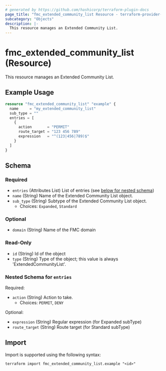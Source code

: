 ```yaml
---
# generated by https://github.com/hashicorp/terraform-plugin-docs
page_title: "fmc_extended_community_list Resource - terraform-provider-fmc"
subcategory: "Objects"
description: |-
  This resource manages an Extended Community List.
---
```


# fmc_extended_community_list (Resource)

This resource manages an Extended Community List.

## Example Usage

```terraform
resource "fmc_extended_community_list" "example" {
  name     = "my_extended_community_list"
  sub_type = ""
  entries = [
    {
      action       = "PERMIT"
      route_target = "123 456 789"
      expression   = "^(123|456|789)$"
    }
  ]
}
```

<!-- schema generated by tfplugindocs -->
## Schema

### Required

- `entries` (Attributes List) List of entries (see [below for nested schema](#nestedatt--entries))
- `name` (String) Name of the Extended Community List object.
- `sub_type` (String) Subtype of the Extended Community List object.
  - Choices: `Expanded`, `Standard`

### Optional

- `domain` (String) Name of the FMC domain

### Read-Only

- `id` (String) Id of the object
- `type` (String) Type of the object; this value is always 'ExtendedCommunityList'.

<a id="nestedatt--entries"></a>
### Nested Schema for `entries`

Required:

- `action` (String) Action to take.
  - Choices: `PERMIT`, `DENY`

Optional:

- `expression` (String) Regular expression (for Expanded subType)
- `route_target` (String) Route target (for Standard subType)

## Import

Import is supported using the following syntax:

```shell
terraform import fmc_extended_community_list.example "<id>"
```

